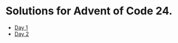 # Solutions for Advent of Code 24.

 - [Day 1](https://github.com/TimRJensen/advent-of-code-24/tree/main/day1)
 - [Day 2](https://github.com/TimRJensen/advent-of-code-24/tree/main/day2)
